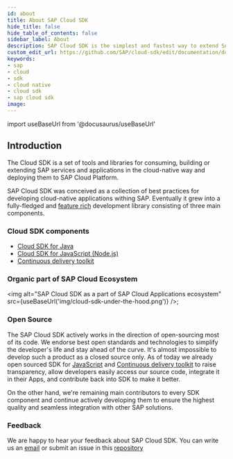 ```yaml
---
id: about
title: About SAP Cloud SDK
hide_title: false
hide_table_of_contents: false
sidebar_label: About
description: SAP Cloud SDK is the simplest and fastest way to extend SAP services and applications in the cloud.
custom_edit_url: https://github.com/SAP/cloud-sdk/edit/documentation/docs/overview/about.md
keywords:
- sap
- cloud
- sdk
- cloud native
- cloud sdk
- sap cloud sdk
image:
---
```

import useBaseUrl from '@docusaurus/useBaseUrl'

## Introduction ##
The Cloud SDK is a set of tools and libraries for consuming, building or extending SAP services and applications in the
cloud-native way and deploying them to SAP Cloud Platform.

SAP Cloud SDK was conceived as a collection of best practices for developing cloud-native applications withing SAP. Eventually
it grew into a fully-fledged and [feature rich](key-features ) development library consisting of three main components.

### Cloud SDK components ###

- [Cloud SDK for Java](../java/introduction )
- [Cloud SDK for JavaScript (Node.js)](../js/introduction )
- [Continuous delivery toolkit](../devops/getting-started )

### Organic part of SAP Cloud Ecosystem ###
<img alt="SAP Cloud SDK as a part of SAP Cloud Applications ecosystem" src={useBaseUrl('img/cloud-sdk-under-the-hood.png')} />;

### Open Source ###
The SAP Cloud SDK actively works in the direction of open-sourcing most of its code. We endorse best open standards and
technologies to simplify the developer's life and stay ahead of the curve. It's almost impossible to develop such a product
as a closed source only. As of today we already open sourced SDK for [JavaScript](https://github.com/SAP/cloud-sdk ) and
[Continuous delivery toolkit](https://github.com/SAP/cloud-s4-sdk-pipeline )  to raise transparency, allow developers easily access our source code,
integrate it in their Apps, and contribute back into SDK to make it better.

On the other hand, we're remaining main contributors to every SDK component and continue actively developing them to
ensure the highest quality and seamless integration with other SAP solutions.

### Feedback ###
We are happy to hear your feedback about SAP Cloud SDK. You can write us an [email](s4sdk@sap.com ) or submit an issue
in this [repository](https://github.com/SAP/cloud-sdk/issues)

